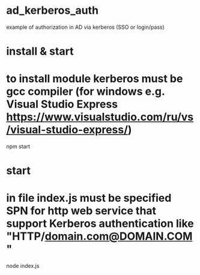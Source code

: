 # ad_kerberos_auth
example of authorization in AD via kerberos (SSO or login/pass)

# install & start
# to install module kerberos must be gcc compiler (for windows e.g. Visual Studio Express https://www.visualstudio.com/ru/vs/visual-studio-express/)
npm start

# start
# in file index.js must be specified SPN for http web service that support Kerberos authentication like "HTTP/domain.com@DOMAIN.COM"
node index.js
